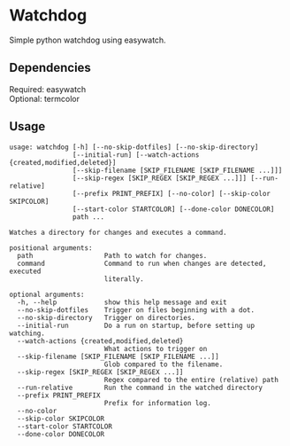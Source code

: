 # Watchdog
Simple python watchdog using easywatch.

## Dependencies
Required: easywatch<br />
Optional: termcolor

## Usage
    usage: watchdog [-h] [--no-skip-dotfiles] [--no-skip-directory]
                    [--initial-run] [--watch-actions {created,modified,deleted}]
                    [--skip-filename [SKIP_FILENAME [SKIP_FILENAME ...]]]
                    [--skip-regex [SKIP_REGEX [SKIP_REGEX ...]]] [--run-relative]
                    [--prefix PRINT_PREFIX] [--no-color] [--skip-color SKIPCOLOR]
                    [--start-color STARTCOLOR] [--done-color DONECOLOR]
                    path ...

    Watches a directory for changes and executes a command.

    positional arguments:
      path                  Path to watch for changes.
      command               Command to run when changes are detected, executed
                            literally.

    optional arguments:
      -h, --help            show this help message and exit
      --no-skip-dotfiles    Trigger on files beginning with a dot.
      --no-skip-directory   Trigger on directories.
      --initial-run         Do a run on startup, before setting up watching.
      --watch-actions {created,modified,deleted}
                            What actions to trigger on
      --skip-filename [SKIP_FILENAME [SKIP_FILENAME ...]]
                            Glob compared to the filename.
      --skip-regex [SKIP_REGEX [SKIP_REGEX ...]]
                            Regex compared to the entire (relative) path
      --run-relative        Run the command in the watched directory
      --prefix PRINT_PREFIX
                            Prefix for information log.
      --no-color
      --skip-color SKIPCOLOR
      --start-color STARTCOLOR
      --done-color DONECOLOR
